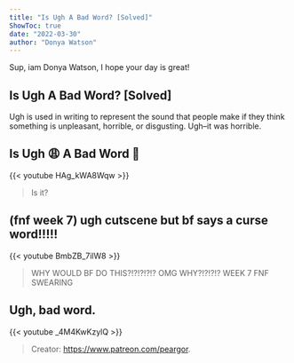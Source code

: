 ```yaml
---
title: "Is Ugh A Bad Word? [Solved]"
ShowToc: true 
date: "2022-03-30"
author: "Donya Watson" 
---
```


Sup, iam Donya Watson, I hope your day is great!
## Is Ugh A Bad Word? [Solved]
Ugh is used in writing to represent the sound that people make if they think something is unpleasant, horrible, or disgusting. Ugh–it was horrible.

## Is Ugh 😩 A Bad Word 🤬
{{< youtube HAg_kWA8Wqw >}}
>Is it?

## (fnf week 7) ugh cutscene but bf says a curse word!!!!!
{{< youtube BmbZB_7ilW8 >}}
>WHY WOULD BF DO THIS?!?!?!?!? OMG WHY?!?!?!? WEEK 7 FNF SWEARING 

## Ugh, bad word.
{{< youtube _4M4KwKzylQ >}}
>Creator: https://www.patreon.com/peargor.

